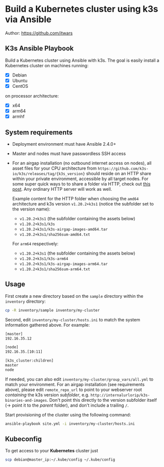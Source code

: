 # Build a Kubernetes cluster using k3s via Ansible

Author: <https://github.com/itwars>

## K3s Ansible Playbook

Build a Kubernetes cluster using Ansible with k3s. The goal is easily install a Kubernetes cluster on machines running:

- [X] Debian
- [X] Ubuntu
- [X] CentOS

on processor architecture:

- [X] x64
- [X] arm64
- [X] armhf

## System requirements

- Deployment environment must have Ansible 2.4.0+
- Master and nodes must have passwordless SSH access
- For an airgap installation (no outbound internet access on nodes), all asset files for your CPU architecture from `https://github.com/k3s-io/k3s/releases/tag/{k3s_version}` should reside on an HTTP share within your private environment, accessible by all target nodes. For some super quick ways to to share a folder via HTTP, check out [this post](https://unix.stackexchange.com/questions/32182/simple-command-line-http-server). Any ordinary HTTP server will work as well.

    Example content for the HTTP folder when choosing the `amd64` architecture and k3s version `v1.20.2+k3s1` (notice the subfolder set to the version name):
    - `v1.20.2+k3s1` (the subfolder containing the assets below)
    - `v1.20.2+k3s1/k3s`
    - `v1.20.2+k3s1/k3s-airgap-images-amd64.tar`
    - `v1.20.2+k3s1/sha256sum-amd64.txt`

    For `arm64` respectively:
    - `v1.20.2+k3s1` (the subfolder containing the assets below)
    - `v1.20.2+k3s1/k3s-arm64`
    - `v1.20.2+k3s1/k3s-airgap-images-arm64.tar`
    - `v1.20.2+k3s1/sha256sum-arm64.txt`

## Usage

First create a new directory based on the `sample` directory within the `inventory` directory:

```bash
cp -R inventory/sample inventory/my-cluster
```

Second, edit `inventory/my-cluster/hosts.ini` to match the system information gathered above. For example:

```bash
[master]
192.16.35.12

[node]
192.16.35.[10:11]

[k3s_cluster:children]
master
node
```

If needed, you can also edit `inventory/my-cluster/group_vars/all.yml` to match your environment. For an airgap installation (see requirements above), please edit `remote_repo_url` to point to your webserver root *containing* the k3s version *subfolder*, e.g. `http://internalurlorip/k3s-binaries-and-images`. Don't point this directly to the version subfolder itself (-> point it to the *parent* folder), and don't include a trailing `/`.

Start provisioning of the cluster using the following command:

```bash
ansible-playbook site.yml -i inventory/my-cluster/hosts.ini
```

## Kubeconfig

To get access to your **Kubernetes** cluster just

```bash
scp debian@master_ip:~/.kube/config ~/.kube/config
```
